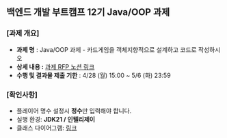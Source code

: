 ## 백엔드 개발 부트캠프 12기 Java/OOP 과제
### [과제 개요]
- **과제 명** : Java/OOP 과제 - 카드게임을 객체지향적으로 설계하고 코드로 작성하시오
- **상세 내용 :** [과제 RFP 노션 링크](https://www.notion.so/Java-OOP-1b69047c353d8183b2d4fbb4db79cae2?pvs=4)
- **수행 및 결과물 제출 기한** : 4/28 (월) 15:00 ~ 5/6 (화) 23:59
### [확인사항]
- 플레이어 명수 설정시 **정수**만 입력해야 합니다.
- 실행 환경: **JDK21 / 인텔리제이**
- 클래스 다이어그램: [링크](https://drive.google.com/file/d/1Z-QR_Zu_EDPNdoLTGTPO5UvxDD4Dqs5E/view?usp=sharing)
